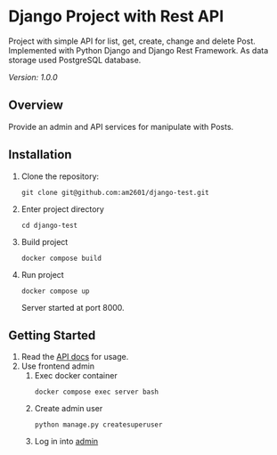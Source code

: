 # Django Project with Rest API

Project with simple API for list, get, create, change and delete Post.
Implemented with Python Django and Django Rest Framework.
As data storage used PostgreSQL database.

_Version: 1.0.0_

## Overview

Provide an admin and API services for manipulate with Posts.

## Installation

1. Clone the repository:

    ```shell
    git clone git@github.com:am2601/django-test.git
    ```

2. Enter project directory
    ```shell
    cd django-test
    ```

3. Build project
    ```shell
    docker compose build
    ```

4. Run project
    ```shell
    docker compose up
    ```

    Server started at port 8000.

## Getting Started

1. Read the [API docs](http://localhost:8000/api/docs) for usage.
2. Use frontend admin
   1. Exec docker container
      ```shell
      docker compose exec server bash
      ```
   2. Create admin user
      ```shell
      python manage.py createsuperuser
      ```
   3. Log in into [admin](http://localhost:8000/admin)
